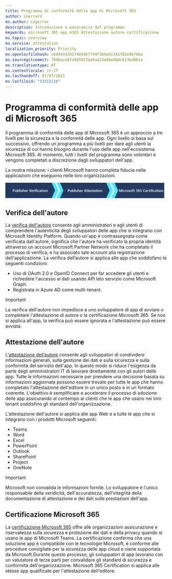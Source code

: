 ```yaml
---
title: Programma di conformità delle app di Microsoft 365
author: LGerrard
ms.author: Legerrar
description: Introduzione e panoramica del programma
keywords: microsoft 365 app m365 Attestazione autore certificazione
ms.topic: overview
ms.service: attestation
localization_priority: Priority
ms.openlocfilehash: c644414281f46696ff49f3b9eb1341f02e96f0ba
ms.sourcegitcommit: 78dbace87a9b5027ea5aa23a6be9b8c613bd06ce
ms.translationtype: HT
ms.contentlocale: it-IT
ms.lasthandoff: 07/07/2021
ms.locfileid: "53315116"
---
```

# <a name="microsoft-365-app-compliance-program"></a>Programma di conformità delle app di Microsoft 365

Il programma di conformità delle app di Microsoft 365 è un approccio a tre livelli per la sicurezza e la conformità delle app. Ogni livello si basa sul successivo, offrendo un programma a più livelli per dare agli utenti la sicurezza di cui hanno bisogno durante l'uso delle app nell'ecosistema Microsoft 365. Al momento, tutti i livelli del programma sono volontari e vengono completati a discrezione dagli sviluppatori dell'app. 

La nostra missione: i clienti Microsoft hanno completa fiducia nelle applicazioni che eseguono nelle loro organizzazioni.

  ![Approccio a 3 livelli alla conformità delle app](media/Microsoft-App-Compliance-Overview.png) 

## <a name="publisher-verification"></a>Verifica dell'autore

La [verifica dell'autore](https://docs.microsoft.com/azure/active-directory/develop/publisher-verification-overview) consente agli amministratori e agli utenti di comprendere l'autenticità degli sviluppatori delle app che si integrano con Microsoft Identity Platform. Quando un'app è contrassegnata come verificata dall'autore, significa che l'autore ha verificato la propria identità attraverso un account Microsoft Partner Network che ha completato il processo di verifica, e ha associato tale account alla registrazione dell'applicazione.
La verifica dell’autore si applica alle app che soddisfano le seguenti condizioni:  
- Uso di OAuth 2.0 e OpenID Connect per far accedere gli utenti e richiedere l'accesso ai dati usando API lato servizio come Microsoft Graph. 
- Registrata in Azure AD come multi-tenant.  

> [!IMPORTANT]
> La verifica dell'autore non impedisce a uno sviluppatore di app di avviare o completare l'attestazione di autore o la certificazione Microsoft 365. Se non si applica all'app, la verifica può essere ignorata e l'attestazione può essere avviata.

## <a name="publisher-attestation"></a>Attestazione dell'autore

L'[attestazione dell’autore](https://docs.microsoft.com/microsoft-365-app-certification/docs/enterprise-app-attestation-guide) consente agli sviluppatori di condividere informazioni generali, sulla gestione dei dati e sulla sicurezza e sulla conformità del servizio dell'app. In questo modo si riduce l'esigenza da parte degli amministratori IT di lavorare direttamente con gli autori delle app. Tutte le informazioni necessarie per prendere una decisione basata su informazioni aggiornate possono essere trovate per tutte le app che hanno completato l'attestazione dell'editore in un unico posto e in un formato coerente. L'obiettivo è semplificare e accelerare il processo di adozione delle app assicurando al contempo ai clienti che le app che usano nei loro tenant soddisfino gli standard dell'organizzazione.

L'attestazione dell'autore si applica alle app Web e a tutte le app che si integrano con i prodotti Microsoft seguenti:
-   Teams
-   Word
-   Excel
-   PowerPoint 
-   Outlook
- SharePoint
- Project
- OneNote

> [!IMPORTANT]
> Microsoft non convalida le informazioni fornite. Lo sviluppatore è l'unico responsabile della veridicità, dell'accuratezza, dell'integrità della documentazione di attestazione e dei dati sulle prestazioni dell'app. 

## <a name="microsoft-365-certification"></a>Certificazione Microsoft 365
La [certificazione Microsoft 365](https://docs.microsoft.com/microsoft-365-app-certification/docs/enterprise-app-certification-guide) offre alle organizzazioni assicurazione e riservatezza sulla sicurezza e protezione dei dati e della privacy quando si usano le app di Microsoft Teams. La certificazione conferma che una soluzione app è compatibile con le tecnologie Microsoft, è conforme alle procedure consigliate per la sicurezza delle app cloud e viene supportata da Microsoft.Durante questo processo, gli sviluppatori di app lavorano con un valutatore di terze parti per convalidare gli standard di sicurezza e conformità dell'organizzazione. Microsoft 365 Certification si applica alle stesse app qualificate per l'attestazione dell'editore. 


